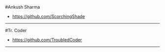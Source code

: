 #Ankush Sharma
- https://github.com/ScorchingShade
---
#Tr. Coder
- https://github.com/TroubledCoder
---
